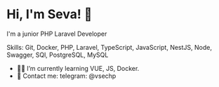 
# Hi, I'm Seva! 👋
I'm a junior PHP Laravel Developer

Skills: Git, Docker, PHP, Laravel, TypeScript, JavaScript, NestJS, Node, Swagger, SQl, PostgreSQL, MySQL

- 👨‍💻  I’m currently learning VUE, JS, Docker.  
- 📩 Сontact me: telegram: @vsechp

